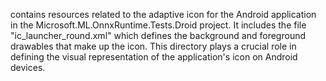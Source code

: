 contains resources related to the adaptive icon for the Android application in the Microsoft.ML.OnnxRuntime.Tests.Droid project. It includes the file "ic_launcher_round.xml" which defines the background and foreground drawables that make up the icon. This directory plays a crucial role in defining the visual representation of the application's icon on Android devices.